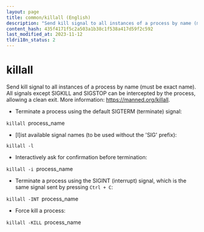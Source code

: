 ```yaml
---
layout: page
title: common/killall (English)
description: "Send kill signal to all instances of a process by name (must be exact name)."
content_hash: 435f4171f5c2a503a1b38c1f538a417d59f2c592
last_modified_at: 2023-11-12
tldri18n_status: 2
---
```

# killall

Send kill signal to all instances of a process by name (must be exact name).
All signals except SIGKILL and SIGSTOP can be intercepted by the process, allowing a clean exit.
More information: <https://manned.org/killall>.

- Terminate a process using the default SIGTERM (terminate) signal:

`killall `<span class="tldr-var badge badge-pill bg-dark-lm bg-white-dm text-white-lm text-dark-dm font-weight-bold">process_name</span>

- [l]ist available signal names (to be used without the 'SIG' prefix):

`killall -l`

- Interactively ask for confirmation before termination:

`killall -i `<span class="tldr-var badge badge-pill bg-dark-lm bg-white-dm text-white-lm text-dark-dm font-weight-bold">process_name</span>

- Terminate a process using the SIGINT (interrupt) signal, which is the same signal sent by pressing `Ctrl + C`:

`killall -INT `<span class="tldr-var badge badge-pill bg-dark-lm bg-white-dm text-white-lm text-dark-dm font-weight-bold">process_name</span>

- Force kill a process:

`killall -KILL `<span class="tldr-var badge badge-pill bg-dark-lm bg-white-dm text-white-lm text-dark-dm font-weight-bold">process_name</span>
